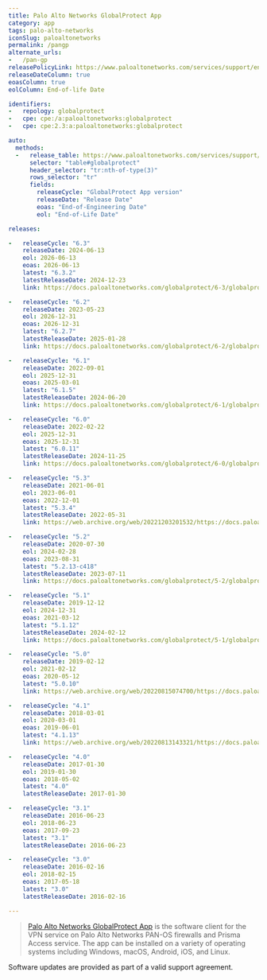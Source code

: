 ```yaml
---
title: Palo Alto Networks GlobalProtect App
category: app
tags: palo-alto-networks
iconSlug: paloaltonetworks
permalink: /pangp
alternate_urls:
-   /pan-gp
releasePolicyLink: https://www.paloaltonetworks.com/services/support/end-of-life-announcements/end-of-life-summary
releaseDateColumn: true
eoasColumn: true
eolColumn: End-of-life Date

identifiers:
-   repology: globalprotect
-   cpe: cpe:/a:paloaltonetworks:globalprotect
-   cpe: cpe:2.3:a:paloaltonetworks:globalprotect

auto:
  methods:
  -   release_table: https://www.paloaltonetworks.com/services/support/end-of-life-announcements/end-of-life-summary
      selector: "table#globalprotect"
      header_selector: "tr:nth-of-type(3)"
      rows_selector: "tr"
      fields:
        releaseCycle: "GlobalProtect App version"
        releaseDate: "Release Date"
        eoas: "End-of-Engineering Date"
        eol: "End-of-Life Date"

releases:

-   releaseCycle: "6.3"
    releaseDate: 2024-06-13
    eol: 2026-06-13
    eoas: 2026-06-13
    latest: "6.3.2"
    latestReleaseDate: 2024-12-23
    link: https://docs.paloaltonetworks.com/globalprotect/6-3/globalprotect-app-release-notes/globalprotect-addressed-issues

-   releaseCycle: "6.2"
    releaseDate: 2023-05-23
    eol: 2026-12-31
    eoas: 2026-12-31
    latest: "6.2.7"
    latestReleaseDate: 2025-01-28
    link: https://docs.paloaltonetworks.com/globalprotect/6-2/globalprotect-app-release-notes/globalprotect-addressed-issues

-   releaseCycle: "6.1"
    releaseDate: 2022-09-01
    eol: 2025-12-31
    eoas: 2025-03-01
    latest: "6.1.5"
    latestReleaseDate: 2024-06-20
    link: https://docs.paloaltonetworks.com/globalprotect/6-1/globalprotect-app-release-notes//globalprotect-addressed-issues

-   releaseCycle: "6.0"
    releaseDate: 2022-02-22
    eol: 2025-12-31
    eoas: 2025-12-31
    latest: "6.0.11"
    latestReleaseDate: 2024-11-25
    link: https://docs.paloaltonetworks.com/globalprotect/6-0/globalprotect-app-release-notes/globalprotect-addressed-issues

-   releaseCycle: "5.3"
    releaseDate: 2021-06-01
    eol: 2023-06-01
    eoas: 2022-12-01
    latest: "5.3.4"
    latestReleaseDate: 2022-05-31
    link: https://web.archive.org/web/20221203201532/https://docs.paloaltonetworks.com/globalprotect/5-3/globalprotect-app-release-notes/gp-app-release-information

-   releaseCycle: "5.2"
    releaseDate: 2020-07-30
    eol: 2024-02-28
    eoas: 2023-08-31
    latest: "5.2.13-c418"
    latestReleaseDate: 2023-07-11
    link: https://docs.paloaltonetworks.com/globalprotect/5-2/globalprotect-app-release-notes/globalprotect-known-and-addressed-issues/globalprotect-addressed-issues

-   releaseCycle: "5.1"
    releaseDate: 2019-12-12
    eol: 2024-12-31
    eoas: 2021-03-12
    latest: "5.1.12"
    latestReleaseDate: 2024-02-12
    link: https://docs.paloaltonetworks.com/globalprotect/5-1/globalprotect-app-release-notes

-   releaseCycle: "5.0"
    releaseDate: 2019-02-12
    eol: 2021-02-12
    eoas: 2020-05-12
    latest: "5.0.10"
    link: https://web.archive.org/web/20220815074700/https://docs.paloaltonetworks.com/globalprotect/5-0/globalprotect-app-release-notes/gp-app-release-information/globalprotect-50-addressed-issues

-   releaseCycle: "4.1"
    releaseDate: 2018-03-01
    eol: 2020-03-01
    eoas: 2019-06-01
    latest: "4.1.13"
    link: https://web.archive.org/web/20220813143321/https://docs.paloaltonetworks.com/globalprotect/4-1/globalprotect-app-release-notes/gp-app-release-information/globalprotect-app-4113-addressed-issues

-   releaseCycle: "4.0"
    releaseDate: 2017-01-30
    eol: 2019-01-30
    eoas: 2018-05-02
    latest: "4.0"
    latestReleaseDate: 2017-01-30

-   releaseCycle: "3.1"
    releaseDate: 2016-06-23
    eol: 2018-06-23
    eoas: 2017-09-23
    latest: "3.1"
    latestReleaseDate: 2016-06-23

-   releaseCycle: "3.0"
    releaseDate: 2016-02-16
    eol: 2018-02-15
    eoas: 2017-05-18
    latest: "3.0"
    latestReleaseDate: 2016-02-16

---
```


> [Palo Alto Networks GlobalProtect App](https://docs.paloaltonetworks.com/globalprotect) is the
> software client for the VPN service on Palo Alto Networks PAN-OS firewalls and Prisma Access
> service. The app can be installed on a variety of operating systems including Windows, macOS,
> Android, iOS, and Linux.

Software updates are provided as part of a valid support agreement.
